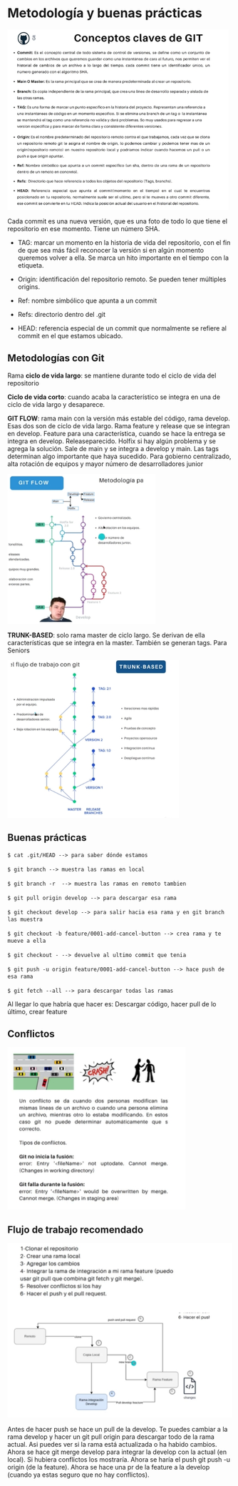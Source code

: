 # Metodología y buenas prácticas 

![](./imgs/conceptos-git.jpeg)

Cada commit es una nueva versión, que es una foto de todo lo que tiene el repositorio en ese momento. Tiene un número SHA. 

- TAG: marcar un momento en la historia de vida del repositorio, con el fin de que sea más fácil reconocer la versión si en algún momento queremos volver a ella. Se marca un hito importante en el tiempo con la etiqueta. 

- Origin: identificación del repositorio remoto. Se pueden tener múltiples origins. 

- Ref: nombre simbólico que apunta a un commit 

- Refs: directorio dentro del .git  

- HEAD: referencia especial de un commit que normalmente se refiere al commit en el que estamos ubicado. 

## Metodologías con Git 

Rama **ciclo de vida largo**: se mantiene durante todo el ciclo de vida del repositorio 

**Ciclo de vida corto**: cuando acaba la característico se integra en una de ciclo de vida largo y desaparece. 

**GIT FLOW**: rama main con la versión más estable del código, rama develop. Esas dos son de ciclo de vida largo. Rama feature y release que se integran en develop. Feature para una característica, cuando se hace la entrega se integra en develop. Releaseparecido. Holfix si hay algún problema y se agrega la solución. Sale de main y se integra a develop y main. Las tags determinan algo importante que haya sucedido. 
Para gobierno centralizado, alta rotación de equipos y mayor número de desarrolladores junior  

![](./imgs/git-flow.jpeg)

**TRUNK-BASED**: solo rama master de ciclo largo. Se derivan de ella características que se integra en la master. También se generan tags. Para Seniors 
 
![](./imgs/trunk-based.jpeg)

## Buenas prácticas 
 
``` 
$ cat .git/HEAD --> para saber dónde estamos  

$ git branch --> muestra las ramas en local 

$ git branch -r  --> muestra las ramas en remoto tambien  

$ git pull origin develop --> para descargar esa rama 

$ git checkout develop --> para salir hacia esa rama y en git branch las muestra 

$ git checkout -b feature/0001-add-cancel-button --> crea rama y te mueve a ella 

$ git checkout - --> devuelve al ultimo commit que tenia  

$ git push -u origin feature/0001-add-cancel-button --> hace push de esa rama 

$ git fetch --all --> para descargar todas las ramas 

```
 

Al llegar lo que habría que hacer es: Descargar código, hacer pull de lo último, crear feature 


## Conflictos 

![](./imgs/onflictos.jpeg)
 
## Flujo de trabajo recomendado

![](./imgs/flujo-trabajo.jpeg)

Antes de hacer push se hace un pull de la develop. Te puedes cambiar a la rama develop y hacer un git pull origin para descargar todo de la rama actual. Asi puedes ver si la rama está actualizada o ha habido cambios. Ahora se hace git merge develop para integrar la develop con la actual (en local). Si hubiera conflictos los mostraría. Ahora se haría el push git push -u origin (de la feature). Ahora se hace una pr de la feature a la develop (cuando ya estas seguro que no hay conflictos). 

 

 
